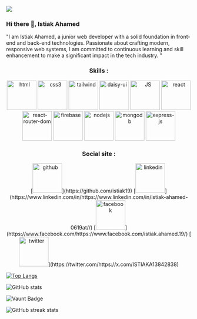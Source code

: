 ![](https://i.ibb.co.com/9ZG5pnK/Purple-Abstract-Graphic-Design-Linked-In-Article-Cover-Image.png)

### Hi there 👋, Istiak Ahamed

"I am Istiak Ahamed, a junior web developer with a solid foundation in front-end and back-end technologies. Passionate about crafting modern, responsive web systems, I am committed to continuous learning and skill enhancement to make a significant impact in the tech industry. "

#### <h3 align="center">Skills :</h3> 

<p align="center"> <img src="https://i.ibb.co.com/0h3f64T/html.png" alt="html" width="80" height="80"/> <img src="https://i.ibb.co.com/NSGQQ8G/css.png" alt="css3" width="80" height="80"/> <img src="https://i.ibb.co.com/MSmsBnJ/tailwind-css.png" alt="tailwind" width="80" height="80"/> <img src="https://i.ibb.co.com/G0QdsKm/daisy-ui.png" alt="daisy-ui" width="80" height="80"/> <img src="https://i.ibb.co.com/YZYHgfW/java-script.png" alt="JS" width="80" height="80"/> <img src="https://i.ibb.co.com/LngHzGG/react.png" alt="react" width="80" height="80"/> <img src="https://i.ibb.co.com/HzmVMM0/react-router-dom.png" alt="react-router-dom" width="80" height="80"/> <img src="https://i.ibb.co.com/7XDxD8w/firebase.png" alt="firebase" width="80" height="80"/> <img src="https://i.ibb.co.com/hWt5XR8/node-js.png" alt="nodejs" width="80" height="80"/> <img src="https://i.ibb.co.com/wJQqrgG/mongodb.png" alt="mongodb" width="80" height="80"/> <img src="https://i.ibb.co.com/KD8Yn8V/express-js.png" alt="express-js" width="80" height="80"/> </p>

<h3 align="center">Social site :</h3>


<p align="center">[<img src='https://i.ibb.co.com/wSvXSQB/3291667.png' alt='github' height='80'>](https://github.com/istiak19)  [<img src='https://i.ibb.co.com/0cN2vvd/linkedin.png' alt='linkedin' height='80'>](https://www.linkedin.com/in/https://www.linkedin.com/in/istiak-ahamed-0619at//)  [<img src='https://i.ibb.co.com/C18fKLW/facebook.png' alt='facebook' height='80'>](https://www.facebook.com/https://www.facebook.com/istiak.ahamed.19/) [<img src='https://i.ibb.co.com/YjBqm8P/3256013.png' alt='twitter' height='80'>](https://twitter.com/https://x.com/ISTIAKA13842838) </p>

[![Top Langs](https://github-readme-stats.vercel.app/api/top-langs/?username=istiak19)](https://github.com/anuraghazra/github-readme-stats)

![GitHub stats](https://github-readme-stats.vercel.app/api?username=istiak19&show_icons=true&count_private=true)  

![Vaunt Badge](https://api.vaunt.dev/v1/github/entities/istiak19/contributions?format=svg&private=true)  

![GitHub streak stats](https://streak-stats.demolab.com/?user=istiak19)  
